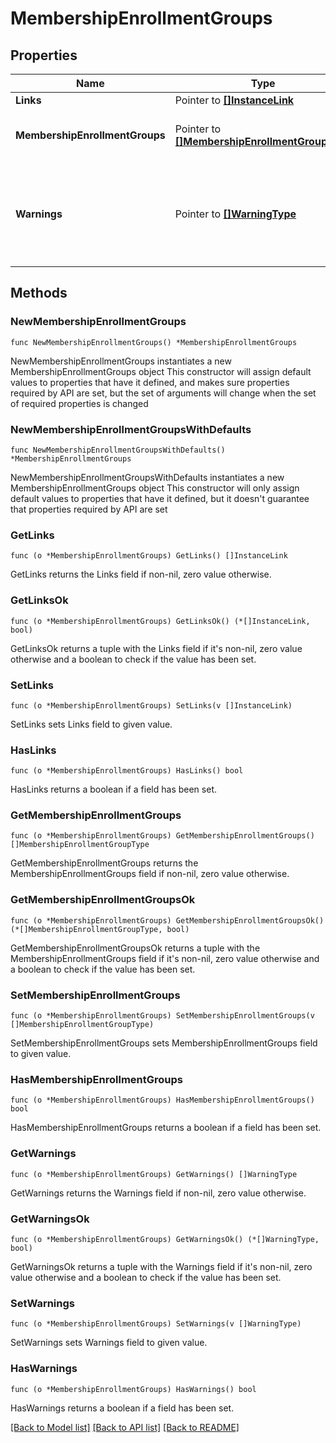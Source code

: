 # MembershipEnrollmentGroups

## Properties

Name | Type | Description | Notes
------------ | ------------- | ------------- | -------------
**Links** | Pointer to [**[]InstanceLink**](InstanceLink.md) |  | [optional] 
**MembershipEnrollmentGroups** | Pointer to [**[]MembershipEnrollmentGroupType**](MembershipEnrollmentGroupType.md) | Details of membership enrollment group type. | [optional] 
**Warnings** | Pointer to [**[]WarningType**](WarningType.md) | Used in conjunction with the Success element to define a business error. | [optional] 

## Methods

### NewMembershipEnrollmentGroups

`func NewMembershipEnrollmentGroups() *MembershipEnrollmentGroups`

NewMembershipEnrollmentGroups instantiates a new MembershipEnrollmentGroups object
This constructor will assign default values to properties that have it defined,
and makes sure properties required by API are set, but the set of arguments
will change when the set of required properties is changed

### NewMembershipEnrollmentGroupsWithDefaults

`func NewMembershipEnrollmentGroupsWithDefaults() *MembershipEnrollmentGroups`

NewMembershipEnrollmentGroupsWithDefaults instantiates a new MembershipEnrollmentGroups object
This constructor will only assign default values to properties that have it defined,
but it doesn't guarantee that properties required by API are set

### GetLinks

`func (o *MembershipEnrollmentGroups) GetLinks() []InstanceLink`

GetLinks returns the Links field if non-nil, zero value otherwise.

### GetLinksOk

`func (o *MembershipEnrollmentGroups) GetLinksOk() (*[]InstanceLink, bool)`

GetLinksOk returns a tuple with the Links field if it's non-nil, zero value otherwise
and a boolean to check if the value has been set.

### SetLinks

`func (o *MembershipEnrollmentGroups) SetLinks(v []InstanceLink)`

SetLinks sets Links field to given value.

### HasLinks

`func (o *MembershipEnrollmentGroups) HasLinks() bool`

HasLinks returns a boolean if a field has been set.

### GetMembershipEnrollmentGroups

`func (o *MembershipEnrollmentGroups) GetMembershipEnrollmentGroups() []MembershipEnrollmentGroupType`

GetMembershipEnrollmentGroups returns the MembershipEnrollmentGroups field if non-nil, zero value otherwise.

### GetMembershipEnrollmentGroupsOk

`func (o *MembershipEnrollmentGroups) GetMembershipEnrollmentGroupsOk() (*[]MembershipEnrollmentGroupType, bool)`

GetMembershipEnrollmentGroupsOk returns a tuple with the MembershipEnrollmentGroups field if it's non-nil, zero value otherwise
and a boolean to check if the value has been set.

### SetMembershipEnrollmentGroups

`func (o *MembershipEnrollmentGroups) SetMembershipEnrollmentGroups(v []MembershipEnrollmentGroupType)`

SetMembershipEnrollmentGroups sets MembershipEnrollmentGroups field to given value.

### HasMembershipEnrollmentGroups

`func (o *MembershipEnrollmentGroups) HasMembershipEnrollmentGroups() bool`

HasMembershipEnrollmentGroups returns a boolean if a field has been set.

### GetWarnings

`func (o *MembershipEnrollmentGroups) GetWarnings() []WarningType`

GetWarnings returns the Warnings field if non-nil, zero value otherwise.

### GetWarningsOk

`func (o *MembershipEnrollmentGroups) GetWarningsOk() (*[]WarningType, bool)`

GetWarningsOk returns a tuple with the Warnings field if it's non-nil, zero value otherwise
and a boolean to check if the value has been set.

### SetWarnings

`func (o *MembershipEnrollmentGroups) SetWarnings(v []WarningType)`

SetWarnings sets Warnings field to given value.

### HasWarnings

`func (o *MembershipEnrollmentGroups) HasWarnings() bool`

HasWarnings returns a boolean if a field has been set.


[[Back to Model list]](../README.md#documentation-for-models) [[Back to API list]](../README.md#documentation-for-api-endpoints) [[Back to README]](../README.md)


